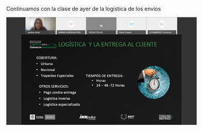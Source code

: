 Continuamos con la clase de ayer de la logistica de los envios


![Screenshot](https://github.com/lcarloszapatag/Entrenamiento-en-Logistica-para-el-Comercio-Electronico/blob/main/logistica-1.png?raw=true)
